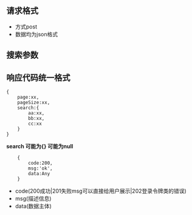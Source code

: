 


## 请求格式

- 方式post 
- 数据均为json格式

## 搜索参数

## 响应代码统一格式

```
{
    page:xx,
    pageSize:xx,
    search:{
        aa:xx,
        bb:xx,
        cc:xx
    }
}
```
**search 可能为{} 可能为null**

  
```
    {
        code:200,
        msg:'ok',
        data:Any
    }
```
- code(200成功|201失败msg可以直接给用户展示|202登录令牌类的错误) 
- msg(描述信息) 
- data(数据主体)

